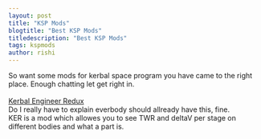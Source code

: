 ```yaml
---
layout: post
title: "KSP Mods"
blogtitle: "Best KSP Mods"
titledescription: "Best KSP Mods"
tags: kspmods
author: rishi
---
```

So want some mods for kerbal space program you have came to the right place. Enough chatting let get right in.<br>
<br>
[Kerbal Engineer Redux](https://www.curseforge.com/kerbal/ksp-mods/kerbal-engineer-redux "Kerbal Engineer Redux")<br>
Do I really have to explain everbody should allready have this, fine.<br>
KER is a mod which allowes you to see TWR and deltaV per stage on different bodies and what a part is.<br>
<br>
